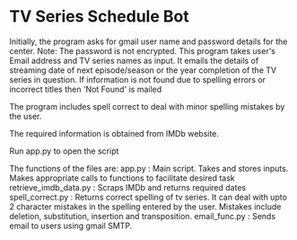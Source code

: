 # TV Series Schedule Bot
Initially, the program asks for gmail user name and password details for the center. Note: The password is not encrypted.
This program takes user's Email address and TV series names as input.
It emails the details of streaming date of next episode/season or the year completion of the TV series in question. If information is not found due to spelling errors or incorrect titles then 'Not Found' is mailed

The program includes spell correct to deal with minor spelling mistakes by the user.

The required information is obtained from IMDb website.

Run app.py to open the script

The functions of the files are:
app.py                : Main script. Takes and stores inputs. Makes appropriate calls to functions to facilitate desired task
retrieve_imdb_data.py : Scraps IMDb and returns required dates
spell_correct.py      : Returns correct spelling of tv series. It can deal with upto 2 character mistakes in the spelling entered by the                          user. Mistakes include deletion, substitution, insertion and transposition.
email_func.py         : Sends email to users using gmail SMTP.
